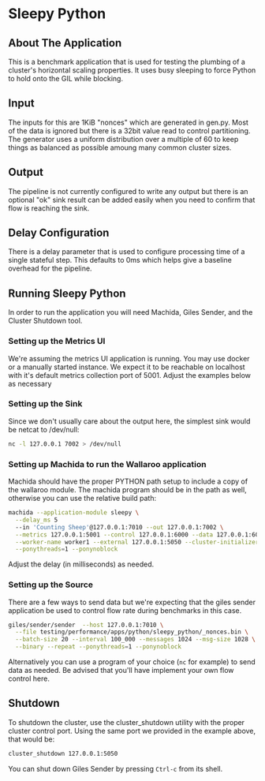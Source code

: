 # Sleepy Python

## About The Application

This is a benchmark application that is used for testing the plumbing of a cluster's horizontal scaling properties. It uses busy sleeping to force Python to hold onto the GIL while blocking.

## Input

The inputs for this are 1KiB "nonces" which are generated in gen.py. Most of the data is ignored but there is a 32bit value read to control partitioning. The generator uses a uniform distribution over a multiple of 60 to keep things as balanced as possible amoung many common cluster sizes.

## Output

The pipeline is not currently configured to write any output but there is an optional "ok" sink result can be added easily when you need to confirm that flow is reaching the sink.

## Delay Configuration

There is a delay parameter that is used to configure processing time of a single stateful step. This defaults to 0ms which helps give a baseline overhead for the pipeline.

## Running Sleepy Python

In order to run the application you will need Machida, Giles Sender, and the Cluster Shutdown tool.

### Setting up the Metrics UI

We're assuming the metrics UI application is running. You may use docker or a manually started instance. We expect it to be reachable on localhost with it's default metrics collection port of 5001. Adjust the examples below as necessary

### Setting up the Sink

Since we don't usually care about the output here, the simplest sink would be netcat to /dev/null:

```bash
nc -l 127.0.0.1 7002 > /dev/null
```

### Setting up Machida to run the Wallaroo application

Machida should have the proper PYTHON path setup to include a copy of the wallaroo module. The machida program should be in the path as well, otherwise you can use the relative build path:

```bash
machida --application-module sleepy \
  --delay_ms 5
  --in 'Counting Sheep'@127.0.0.1:7010 --out 127.0.0.1:7002 \
  --metrics 127.0.0.1:5001 --control 127.0.0.1:6000 --data 127.0.0.1:6001 \
  --worker-name worker1 --external 127.0.0.1:5050 --cluster-initializer \
  --ponythreads=1 --ponynoblock
```

Adjust the delay (in milliseconds) as needed.

### Setting up the Source

There are a few ways to send data but we're expecting that the giles sender application be used to control flow rate during benchmarks in this case.

```bash
giles/sender/sender  --host 127.0.0.1:7010 \
  --file testing/performance/apps/python/sleepy_python/_nonces.bin \
  --batch-size 20 --interval 100_000 --messages 1024 --msg-size 1028 \
  --binary --repeat --ponythreads=1 --ponynoblock
```

Alternatively you can use a program of your choice (`nc` for example) to send data as needed. Be advised that you'll have implement your own flow control here.

## Shutdown

To shutdown the cluster, use the cluster_shutdown utility with the proper cluster control port. Using the same port we provided in the example above, that would be:

```bash
cluster_shutdown 127.0.0.1:5050
```

You can shut down Giles Sender by pressing `Ctrl-c` from its shell.
